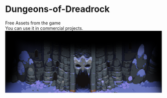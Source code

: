 # Dungeons-of-Dreadrock
Free Assets from the game <br>
You can use it in commercial projects. <br>
<img src = "preview.png">
